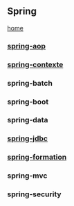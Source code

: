 ## Spring

[home](../index-java.md)

### [spring-aop](./spring-aop/index-spring-aop.md)

### [spring-contexte](./spring-contexte/index.md)

### spring-batch

### spring-boot

### spring-data

### [spring-jdbc](./spring-jdbc/index-spring-jdbc.md)

### [spring-formation](./spring-formation/enonce/Exo01-Installation.html)

### spring-mvc

### spring-security
